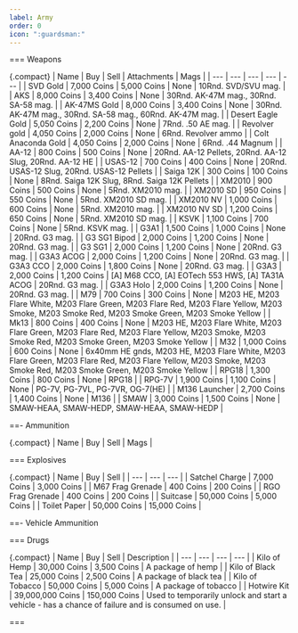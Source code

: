 ```yaml
---
label: Army
order: 0
icon: ":guardsman:"
---
```


=== Weapons

{.compact}
| Name | Buy | Sell | Attachments | Mags |
| --- | --- | --- | --- | --- |
| SVD Gold | 7,000 Coins | 5,000 Coins | None | 10Rnd. SVD/SVU mag. |
| AKS | 8,000 Coins | 3,400 Coins | None | 30Rnd. AK-47M mag., 30Rnd. SA-58 mag. |
| AK-47MS Gold | 8,000 Coins | 3,400 Coins | None | 30Rnd. AK-47M mag., 30Rnd. SA-58 mag., 60Rnd. AK-47M mag. |
| Desert Eagle Gold | 5,050 Coins | 2,200 Coins | None | 7Rnd. .50 AE mag. |
| Revolver gold | 4,050 Coins | 2,000 Coins | None | 6Rnd. Revolver ammo |
| Colt Anaconda Gold | 4,050 Coins | 2,000 Coins | None | 6Rnd. .44 Magnum |
| AA-12 | 800 Coins | 500 Coins | None | 20Rnd. AA-12 Pellets, 20Rnd. AA-12 Slug, 20Rnd. AA-12 HE |
| USAS-12 | 700 Coins | 400 Coins | None | 20Rnd. USAS-12 Slug, 20Rnd. USAS-12 Pellets |
| Saiga 12K | 300 Coins | 100 Coins | None | 8Rnd. Saiga 12K Slug, 8Rnd. Saiga 12K Pellets |
| XM2010 | 900 Coins | 500 Coins | None | 5Rnd. XM2010 mag. |
| XM2010 SD | 950 Coins | 550 Coins | None | 5Rnd. XM2010 SD mag. |
| XM2010 NV | 1,000 Coins | 600 Coins | None | 5Rnd. XM2010 mag. |
| XM2010 NV SD | 1,200 Coins | 650 Coins | None | 5Rnd. XM2010 SD mag. |
| KSVK | 1,100 Coins | 700 Coins | None | 5Rnd. KSVK mag. |
| G3A1 | 1,500 Coins | 1,000 Coins | None | 20Rnd. G3 mag. |
| G3 SG1 Bipod | 2,000 Coins | 1,200 Coins | None | 20Rnd. G3 mag. |
| G3 SG1 | 2,000 Coins | 1,200 Coins | None | 20Rnd. G3 mag. |
| G3A3 ACOG | 2,000 Coins | 1,200 Coins | None | 20Rnd. G3 mag. |
| G3A3 CCO | 2,000 Coins | 1,800 Coins | None | 20Rnd. G3 mag. |
| G3A3 | 2,000 Coins | 1,200 Coins | \[A\] M68 CCO, \[A\] EOTech 553 HWS, \[A\] TA31A ACOG | 20Rnd. G3 mag. |
| G3A3 Holo | 2,000 Coins | 1,200 Coins | None | 20Rnd. G3 mag. |
| M79 | 700 Coins | 300 Coins | None | M203 HE, M203 Flare White, M203 Flare Green, M203 Flare Red, M203 Flare Yellow, M203 Smoke, M203 Smoke Red, M203 Smoke Green, M203 Smoke Yellow |
| Mk13 | 800 Coins | 400 Coins | None | M203 HE, M203 Flare White, M203 Flare Green, M203 Flare Red, M203 Flare Yellow, M203 Smoke, M203 Smoke Red, M203 Smoke Green, M203 Smoke Yellow |
| M32 | 1,000 Coins | 600 Coins | None | 6x40mm HE gnds, M203 HE, M203 Flare White, M203 Flare Green, M203 Flare Red, M203 Flare Yellow, M203 Smoke, M203 Smoke Red, M203 Smoke Green, M203 Smoke Yellow |
| RPG18 | 1,300 Coins | 800 Coins | None | RPG18 |
| RPG-7V | 1,900 Coins | 1,100 Coins | None | PG-7V, PG-7VL, PG-7VR, OG-7(HE) |
| M136 Launcher | 2,700 Coins | 1,400 Coins | None | M136 |
| SMAW | 3,000 Coins | 1,500 Coins | None | SMAW-HEAA, SMAW-HEDP, SMAW-HEAA, SMAW-HEDP |

==- Ammunition

{.compact}
| Name | Buy | Sell | Mags |

=== Explosives

{.compact}
| Name | Buy | Sell |
| --- | --- | --- |
| Satchel Charge | 7,000 Coins | 3,000 Coins |
| M67 Frag Grenade | 400 Coins | 200 Coins |
| RGO Frag Grenade | 400 Coins | 200 Coins |
| Suitcase | 50,000 Coins | 5,000 Coins |
| Toilet Paper | 50,000 Coins | 15,000 Coins |

==- Vehicle Ammunition

=== Drugs

{.compact}
| Name | Buy | Sell | Description |
| --- | --- | --- | --- |
| Kilo of Hemp | 30,000 Coins | 3,500 Coins | A package of hemp |
| Kilo of Black Tea | 25,000 Coins | 2,500 Coins | A package of black tea |
| Kilo of Tobacco | 50,000 Coins | 5,000 Coins | A package of tobacco |
| Hotwire Kit | 39,000,000 Coins | 150,000 Coins | Used to temporarily unlock and start a vehicle - has a chance of failure and is consumed on use. |

===